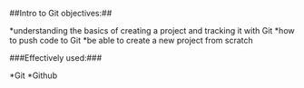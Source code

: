 ##Intro to Git objectives:##

 *understanding the basics of creating a project and tracking it with Git
 *how to push code to Git
 *be able to create a new project from scratch


 ###Effectively used:###

 *Git
 *Github
